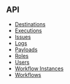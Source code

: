 <!--
  ~ Copyright 2022 Guy’s and St Thomas’ NHS Foundation Trust
  ~
  ~ Licensed under the Apache License, Version 2.0 (the "License");
  ~ you may not use this file except in compliance with the License.
  ~ You may obtain a copy of the License at
  ~
  ~ http://www.apache.org/licenses/LICENSE-2.0
  ~
  ~ Unless required by applicable law or agreed to in writing, software
  ~ distributed under the License is distributed on an "AS IS" BASIS,
  ~ WITHOUT WARRANTIES OR CONDITIONS OF ANY KIND, either express or implied.
  ~ See the License for the specific language governing permissions and
  ~ limitations under the License.
-->

## API

- [Destinations](api/destinations.md)
- [Executions](api/executions.md)
- [Issues](api/issues.md)
- [Logs](api/logs.md)
- [Payloads](api/payloads.md)
- [Roles](api/roles.md)
- [Users](api/users.md)
- [Workflow Instances](api/workflowinstances.md)
- [Workflows](api/workflows.md)